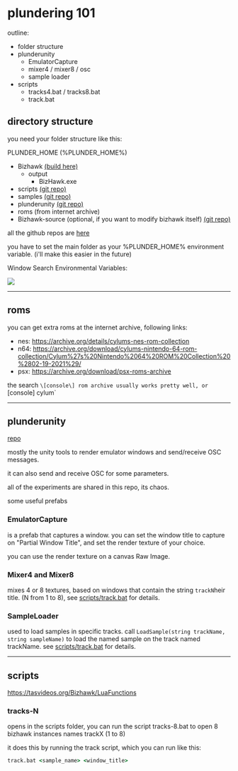 # plundering 101

outline:
- folder structure
- plunderunity
  - EmulatorCapture
  - mixer4 / mixer8 / osc
  - sample loader
- scripts
  - tracks4.bat / tracks8.bat
  - track.bat

## directory structure

you need your folder structure like this:

PLUNDER_HOME (%PLUNDER_HOME%)
- Bizhawk [(build here)](https://drive.google.com/file/d/1-4xwnOr5QIpLih28YEdCQBVZRBb8UCmd/view?usp=share_link)
  - output
    - BizHawk.exe
- scripts [(git repo)](https://github.com/plunderludics/scripts)
- samples [(git repo)](https://github.com/plunderludics/samples)
- plunderunity [(git repo)](https://github.com/plunderludics/plunderunity)
- roms (from internet archive)
- Bizhawk-source (optional, if you want to modify bizhawk itself) [(git repo)](https://github.com/plunderludics/BizHawk)

all the github repos are [here](https://github.com/plunderludics)

you have to set the main folder as your %PLUNDER_HOME% environment variable. (i'll make this easier in the future)

Window Search Environmental Variables:

![](img/2023-03-03-16-20-14.png)

---

## roms

you can get extra roms at the internet archive, following links:
- nes: https://archive.org/details/cylums-nes-rom-collection
- n64: https://archive.org/download/cylums-nintendo-64-rom-collection/Cylum%27s%20Nintendo%2064%20ROM%20Collection%20%2802-19-2021%29/
- psx: https://archive.org/download/psx-roms-archive

the search `\[console\] rom archive usually works pretty well, or `\[console\] cylum`

---

## plunderunity

[repo](https://github.com/plunderludics/plunderunity)

mostly the unity tools to render emulator windows and send/receive OSC messages.

it can also send and receive OSC for some parameters.

all of the experiments are shared in this repo, its chaos.

some useful prefabs

### EmulatorCapture
is a prefab that captures a window. you can set the window title to capture on "Partial Window Title", and set the render texture of your choice.

you can use the render texture on a canvas Raw Image.

### Mixer4 and Mixer8

mixes 4 or 8 textures, based on windows that contain the string `trackN`heir title. (N from 1 to 8), see [scripts/track.bat]() for details.

### SampleLoader
used to load samples in specific tracks. call `LoadSample(string trackName, string sampleName)` to load the named sample on the track named trackName. see [scripts/track.bat]() for details.

---


## scripts

https://tasvideos.org/Bizhawk/LuaFunctions

### tracks-N
opens
in the scripts folder, you can run the script tracks-8.bat to open 8 bizhawk instances names trackX (1 to 8)

it does this by running the track script, which you can run like this:

```bat
track.bat <sample_name> <window_title>
```

